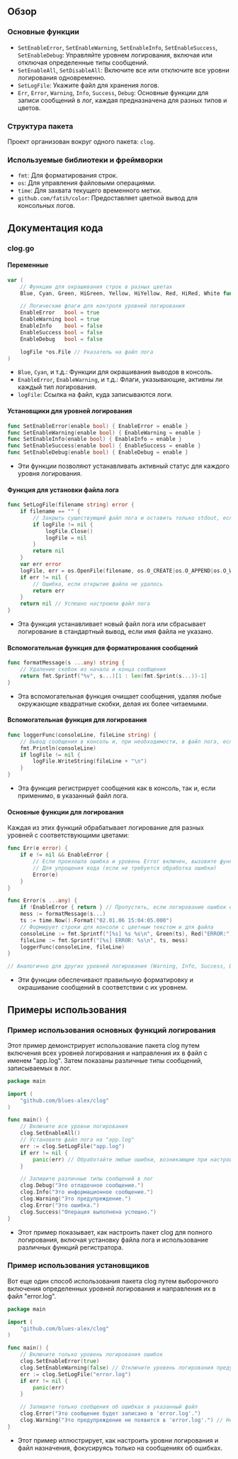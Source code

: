 ## Обзор

### Основные функции

- `SetEnableError`, `SetEnableWarning`, `SetEnableInfo`, `SetEnableSuccess`, `SetEnableDebug`: Управляйте уровнем логирования, включая или отключая определенные типы сообщений.
- `SetEnableAll`, `SetDisableAll`: Включите все или отключите все уровни логирования одновременно.
- `SetLogFile`: Укажите файл для хранения логов.
- `Err`, `Error`, `Warning`, `Info`, `Success`, `Debug`: Основные функции для записи сообщений в лог, каждая предназначена для разных типов и цветов.

### Структура пакета

Проект организован вокруг одного пакета: `clog`.

### Используемые библиотеки и фреймворки

- `fmt`: Для форматирования строк.
- `os`: Для управления файловыми операциями.
- `time`: Для захвата текущего временного метки.
- `github.com/fatih/color`: Предоставляет цветной вывод для консольных логов.

## Документация кода

### clog.go

#### Переменные

```go
var (
    // Функции для окрашивания строк в разных цветах
    Blue, Cyan, Green, HiGreen, Yellow, HiYellow, Red, HiRed, White func(string) string

    // Логические флаги для контроля уровней логирования
    EnableError   bool = true
    EnableWarning bool = true
    EnableInfo    bool = false
    EnableSuccess bool = false
    EnableDebug   bool = false

    logFile *os.File // Указатель на файл лога
)
```

- `Blue`, `Cyan`, и т.д.: Функции для окрашивания выводов в консоль.
- `EnableError`, `EnableWarning`, и т.д.: Флаги, указывающие, активны ли каждый тип логирования.
- `logFile`: Ссылка на файл, куда записываются логи.

#### Установщики для уровней логирования

```go
func SetEnableError(enable bool) { EnableError = enable }
func SetEnableWarning(enable bool) { EnableWarning = enable }
func SetEnableInfo(enable bool) { EnableInfo = enable }
func SetEnableSuccess(enable bool) { EnableSuccess = enable }
func SetEnableDebug(enable bool) { EnableDebug = enable }
```

- Эти функции позволяют устанавливать активный статус для каждого уровня логирования.

#### Функция для установки файла лога

```go
func SetLogFile(filename string) error {
    if filename == "" {
        // Закрыть существующий файл лога и оставить только stdout, если не указан новый файл
        if logFile != nil {
            logFile.Close()
            logFile = nil
        }
        return nil
    }
    var err error
    logFile, err = os.OpenFile(filename, os.O_CREATE|os.O_APPEND|os.O_WRONLY, 0644)
    if err != nil {
        // Ошибка, если открытие файла не удалось
        return err
    }
    return nil // Успешно настроили файл лога
}
```

- Эта функция устанавливает новый файл лога или сбрасывает логирование в стандартный вывод, если имя файла не указано.

#### Вспомогательная функция для форматирования сообщений

```go
func formatMessage(s ...any) string {
    // Удаление скобок из начала и конца сообщения
    return fmt.Sprintf("%v", s...)[1 : len(fmt.Sprint(s...))-1]
}
```

- Эта вспомогательная функция очищает сообщения, удаляя любые окружающие квадратные скобки, делая их более читаемыми.

#### Вспомогательная функция для логирования

```go
func loggerFunc(consoleLine, fileLine string) {
    // Вывод сообщения в консоль и, при необходимости, в файл лога, если он установлен
    fmt.Println(consoleLine)
    if logFile != nil {
        logFile.WriteString(fileLine + "\n")
    }
}
```

- Эта функция регистрирует сообщения как в консоль, так и, если применимо, в указанный файл лога.

#### Основные функции для логирования

Каждая из этих функций обрабатывает логирование для разных уровней с соответствующими цветами:

```go
func Err(e error) {
    if e != nil && EnableError {
        // Если произошла ошибка и уровень Error включен, вызовите функцию Error
        // Для упрощения кода (если не требуется обработка ошибки)
        Error(e)
    }
}

func Error(s ...any) {
    if !EnableError { return } // Пропустить, если логирование ошибок отключено
    mess := formatMessage(s...)
    ts := time.Now().Format("02.01.06 15:04:05.000")
    // Формирует строки для консоли с цветным текстом и для файла
    consoleLine := fmt.Sprintf("[%s] %s %s\n", Green(ts), Red("ERROR:"), HiRed(mess))
    fileLine := fmt.Sprintf("[%s] ERROR: %s\n", ts, mess)
    loggerFunc(consoleLine, fileLine)
}

// Аналогично для других уровней логирования (Warning, Info, Success, Debug)
```

- Эти функции обеспечивают правильную форматировку и окрашивание сообщений в соответствии с их уровнем.

## Примеры использования

### Пример использования основных функций логирования

Этот пример демонстрирует использование пакета clog путем включения всех уровней логирования и направления их в файл с именем "app.log". Затем показаны различные типы сообщений, записываемых в лог.

```go
package main

import (
    "github.com/blues-alex/clog"
)

func main() {
    // Включите все уровни логирования
    clog.SetEnableAll()
    // Установите файл лога на "app.log"
    err := clog.SetLogFile("app.log")
    if err != nil {
        panic(err) // Обработайте любые ошибки, возникающие при настройке логирования
    }

    // Запишите различные типы сообщений в лог
    clog.Debug("Это отладочное сообщение.")
    clog.Info("Это информационное сообщение.")
    clog.Warning("Это предупреждение.")
    clog.Error("Это ошибка.")
    clog.Success("Операция выполнена успешно.")
}
```

- Этот пример показывает, как настроить пакет clog для полного логирования, включая установку файла лога и использование различных функций регистратора.

### Пример использования установщиков

Вот еще один способ использования пакета clog путем выборочного включения определенных уровней логирования и направления их в файл "error.log".

```go
package main

import (
    "github.com/blues-alex/clog"
)

func main() {
    // Включите только уровень логирования ошибок
    clog.SetEnableError(true)
    clog.SetEnableWarning(false) // Отключите уровень логирования предупреждений
    err := clog.SetLogFile("error.log")
    if err != nil {
        panic(err)
    }

    // Запишите только сообщения об ошибках в указанный файл
    clog.Error("Это сообщение будет записано в 'error.log'.")
    clog.Warning("Это предупреждение не появится в 'error.log'.") // Не будет записано из-за отключенного настройки
}
```

- Этот пример иллюстрирует, как настроить уровни логирования и файл назначения, фокусируясь только на сообщениях об ошибках.
